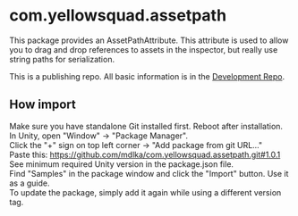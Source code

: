 # com.yellowsquad.assetpath

This package provides an AssetPathAttribute. This attribute is used to allow you to drag and drop references to assets in the inspector, but really use string paths for serialization.

This is a publishing repo. All basic information is in the [Development Repo](https://github.com/mdlka/UnityAssetPath).

## How import
Make sure you have standalone Git installed first. Reboot after installation.  
In Unity, open "Window" -> "Package Manager".  
Click the "+" sign on top left corner -> "Add package from git URL..."  
Paste this: https://github.com/mdlka/com.yellowsquad.assetpath.git#1.0.1  
See minimum required Unity version in the package.json file.  
Find "Samples" in the package window and click the "Import" button. Use it as a guide.  
To update the package, simply add it again while using a different version tag.  
